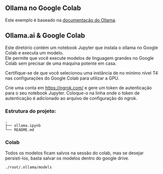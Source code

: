 ## Ollama no Google Colab

Este exemplo é baseado na [documentação do Ollama](https://github.com/jmorganca/ollama/tree/5687f1a0cfa3d2408bfcb04f4342f657f6dada58/examples/jupyter-notebook).  

## Ollama.ai & Google Colab

Este diretório contém um notebook Jupyter que instala o ollama no Google Colab e executa um modelo.  
Ele permite que você execute modelos de linguagem grandes no Google Colab sem precisar de uma máquina potente em casa.

Certifique-se de que você selecionou uma instância de no mínimo nível T4 nas configurações do Google Colab para utilizar a GPU.  

Crie uma conta em https://ngrok.com/ e gere um token de autenticação para o seu notebook Jupyter. Coloque-o na linha onde o token de autenticação é adicionado ao arquivo de configuração do ngrok.  

### Estrutura do projeto:
```
.
├── ollama.ipynb
└── README.md
```

### Colab

Todos os modelos ficam salvos na sessão do colab, mas se desejar persisti-los, basta salvar os modelos dentro do google drive.
```
./root/.ollama/models
```